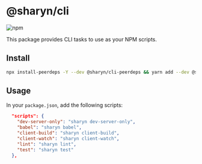 # @sharyn/cli

![npm](https://img.shields.io/npm/v/@sharyn/cli.svg)

This package provides CLI tasks to use as your NPM scripts.

## Install

```bash
npx install-peerdeps -Y --dev @sharyn/cli-peerdeps && yarn add --dev @sharyn/cli
```

## Usage

In your `package.json`, add the following scripts:

```json
  "scripts": {
    "dev-server-only": "sharyn dev-server-only",
    "babel": "sharyn babel",
    "client-build": "sharyn client-build",
    "client-watch": "sharyn client-watch",
    "lint": "sharyn lint",
    "test": "sharyn test"
  },
```
